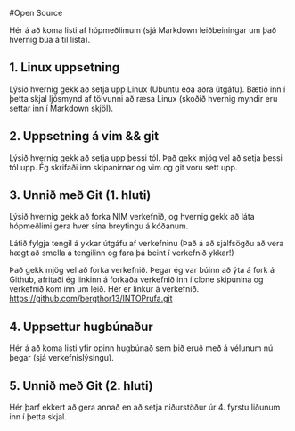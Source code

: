 #Open Source

Hér á að koma listi af hópmeðlimum (sjá Markdown leiðbeiningar um það hvernig búa á til lista).

## 1. Linux uppsetning

Lýsið hvernig gekk að setja upp Linux (Ubuntu eða aðra útgáfu). Bætið inn í þetta skjal ljósmynd af tölvunni að ræsa Linux (skoðið hvernig myndir eru settar inn í Markdown skjöl).

## 2. Uppsetning á vim && git

Lýsið hvernig gekk að setja upp þessi tól.
Það gekk mjög vel að setja þessi tól upp. Ég skrifaði inn skipanirnar og vim og git  voru sett upp.

## 3. Unnið með Git (1. hluti)

Lýsið hvernig gekk að forka NIM verkefnið, og hvernig gekk að láta hópmeðlimi gera hver sína breytingu á kóðanum.

Látið fylgja tengil á ykkar útgáfu af verkefninu (Það á að sjálfsögðu að vera hægt að smella á tengilinn og fara þá beint í verkefnið ykkar!)

Það gekk mjög vel að forka verkefnið. Þegar ég var búinn að ýta á fork á Github, afritaði ég linkinn á forkaða verkefnið inn í clone skipunina og verkefnið kom inn um leið.
Hér er linkur á verkefnið.
https://github.com/bergthor13/INTOPrufa.git

## 4. Uppsettur hugbúnaður

Hér á að koma listi yfir opinn hugbúnað sem þið eruð með á vélunum nú þegar (sjá verkefnislýsingu).

## 5. Unnið með Git (2. hluti)

Hér þarf ekkert að gera annað en að setja niðurstöður úr 4. fyrstu liðunum inn í þetta skjal.
